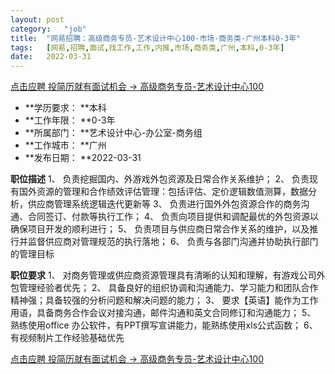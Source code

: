 ```yaml
---
layout:	post
category:	"job"
title:	"网易招聘：高级商务专员-艺术设计中心100-市场-商务类-广州本科0-3年"
tags:	[网易,招聘,面试,找工作,工作,内推,市场,商务类,广州,本科,0-3年]
date:	2022-03-31
---
```


[点击应聘 投简历就有面试机会 -> 高级商务专员-艺术设计中心100](http://mobile.bole.netease.com/bole/boleDetail?id=31875&employeeId=346f03c3cda5f04c&key=all)



- **学历要求： **本科
- **工作年限： **0-3年
- **所属部门： **艺术设计中心-办公室-商务组
- **工作城市： **广州
- **发布日期： **2022-03-31



**职位描述**
1、	负责挖掘国内、外游戏外包资源及日常合作关系维护；
2、	负责现有国外资源的管理和合作绩效评估管理：包括评估、定价逻辑数值测算，数据分析，供应商管理系统逻辑迭代更新等
3、	负责进行国外外包资源合作的商务沟通、合同签订、付款等执行工作；
4、	负责向项目提供和调配最优的外包资源以确保项目开发的顺利进行；
5、	负责项目与供应商日常合作关系的维护，以及推行并监督供应商对管理规范的执行落地；
6、	负责与各部门沟通并协助执行部门的管理目标



**职位要求**
1、	对商务管理或供应商资源管理具有清晰的认知和理解，有游戏公司外包管理经验者优先；
2、	具备良好的组织协调和沟通能力、学习能力和团队合作精神强；具备较强的分析问题和解决问题的能力；
3、	要求【英语】能作为工作用语，具备商务合作会议对接沟通，邮件沟通和英文合同修订和沟通能力；
5、	熟练使用office 办公软件，有PPT撰写宣讲能力，能熟练使用xls公式函数；
6、	有视频制片工作经验基础优先



[点击应聘 投简历就有面试机会 -> 高级商务专员-艺术设计中心100](http://mobile.bole.netease.com/bole/boleDetail?id=31875&employeeId=346f03c3cda5f04c&key=all)